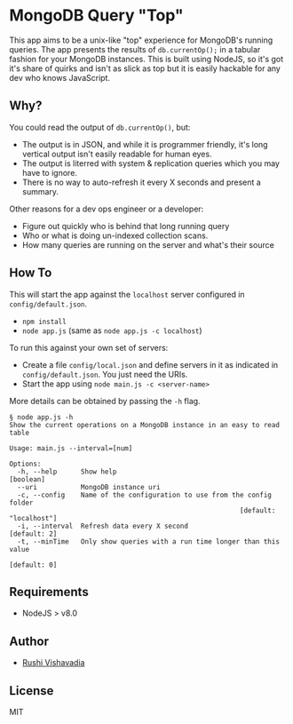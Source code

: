 # MongoDB Query "Top"

This app aims to be a unix-like "top" experience for MongoDB's running queries. The app presents the results of `db.currentOp();` in a tabular fashion for your MongoDB instances. This is built using NodeJS, so it's got it's share of quirks and isn't as slick as top but it is easily hackable for any dev who knows JavaScript.

## Why?

You could read the output of `db.currentOp()`, but:
* The output is in JSON, and while it is programmer friendly, it's long vertical output isn't easily readable for human eyes.
* The output is literred with system & replication queries which you may have to ignore. 
* There is no way to auto-refresh it every X seconds and present a summary.

Other reasons for a dev ops engineer or a developer:
* Figure out quickly who is behind that long running query
* Who or what is doing un-indexed collection scans.
* How many queries are running on the server and what's their source

## How To

This will start the app against the `localhost` server configured in `config/default.json`.
* `npm install`
* `node app.js` (same as `node app.js -c localhost`)

To run this against your own set of servers:
* Create a file `config/local.json` and define servers in it as indicated in `config/default.json`. You just need the URIs.
* Start the app using `node main.js -c <server-name>`

More details can be obtained by passing the `-h` flag. 
```
§ node app.js -h
Show the current operations on a MongoDB instance in an easy to read table

Usage: main.js --interval=[num]

Options:
  -h, --help      Show help                                            [boolean]
  --uri           MongoDB instance uri
  -c, --config    Name of the configuration to use from the config folder
                                                          [default: "localhost"]
  -i, --interval  Refresh data every X second                       [default: 2]
  -t, --minTime   Only show queries with a run time longer than this value
                                                                    [default: 0]
```

## Requirements

* NodeJS > v8.0

## Author

* [Rushi Vishavadia](https://github.com/rushi)

## License

MIT
